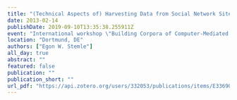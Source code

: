 ```yaml
---
title: "(Technical Aspects of) Harvesting Data from Social Network Sites"
date: 2013-02-14
publishDate: 2019-09-10T13:35:38.255911Z
event: "International workshop \"Building Corpora of Computer-Mediated Communication: Issues, Challenges, and Perspectives\""
location: "Dortmund, DE"
authors: ["Egon W. Stemle"]
all_day: true
abstract: ""
featured: false
publication: ""
publication_short: ""
url_pdf: "https://api.zotero.org/users/332053/publications/items/E3369Q7M/file/view"
---
```



